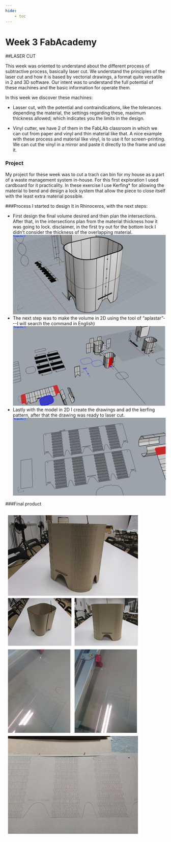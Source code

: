 ```yaml
---
hide:
    - toc
---
```


# Week 3 FabAcademy


##LASER CUT

This week was oriented to understand about the different process of subtractive process, basically laser cut.
We understand the principles of the laser cut and how it is based by vectorial drawings, a format quite versatile in 2 and 3D software. Our intent was to understand the full potential of these machines and the basic information for operate them.


In this week we discover these machines:

-	Lasser cut, with the potential and contraindications, like the tolerances depending the material, the settings regarding these, maximum thickness allowed; which indicates you the limits in the design.

-	Vinyl cutter, we have 2 of them in the FabLAb classroom in which we can cut from paper and vinyl and thin material like that. A nice example with these process and material like vinyl, is to use it for screen-printing.  We can cut the vinyl in a mirror and paste it directly to the frame and use it.

### Project
My project for these week was to cut a trach can bin for my house as a part of a waste management system in-house. For this first exploration I used cardboard for it practicality. In these exercise I use Kerfing* for allowing the material to bend and design a lock system that allow the piece to close itself with the least extra material possible.


###Process
I started to design It in Rhinoceros, with the next steps:
- First design the final volume desired and then plan the intersections.
After that, in the intersections plan from the material thickness how it was going to lock. disclaimer, in the first try out for the bottom lock I didn’t consider the thickness of the overlapping material.
![](../images/fabw3_2.jpg)
- The next step was to make the volume in 2D using the tool of “aplastar”---I will search the command in English)
![](../images/fabw3_1.jpg)
- Lastly with the model in 2D I create the drawings and ad the kerfing pattern, after that the drawing was ready to laser cut.
![](../images/fabw3_3.jpg)



###Final product

![](../images/fabw3_4.jpg)

